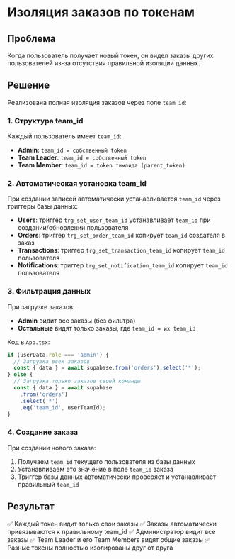 # Изоляция заказов по токенам

## Проблема
Когда пользователь получает новый токен, он видел заказы других пользователей из-за отсутствия правильной изоляции данных.

## Решение
Реализована полная изоляция заказов через поле `team_id`:

### 1. Структура team_id

Каждый пользователь имеет `team_id`:
- **Admin**: `team_id = собственный token`
- **Team Leader**: `team_id = собственный token`
- **Team Member**: `team_id = token тимлида (parent_token)`

### 2. Автоматическая установка team_id

При создании записей автоматически устанавливается `team_id` через триггеры базы данных:

- **Users**: триггер `trg_set_user_team_id` устанавливает `team_id` при создании/обновлении пользователя
- **Orders**: триггер `trg_set_order_team_id` копирует `team_id` создателя в заказ
- **Transactions**: триггер `trg_set_transaction_team_id` копирует `team_id` пользователя
- **Notifications**: триггер `trg_set_notification_team_id` копирует `team_id` пользователя

### 3. Фильтрация данных

При загрузке заказов:
- **Admin** видит все заказы (без фильтра)
- **Остальные** видят только заказы, где `team_id = их team_id`

Код в `App.tsx`:
```typescript
if (userData.role === 'admin') {
  // Загрузка всех заказов
  const { data } = await supabase.from('orders').select('*');
} else {
  // Загрузка только заказов своей команды
  const { data } = await supabase
    .from('orders')
    .select('*')
    .eq('team_id', userTeamId);
}
```

### 4. Создание заказа

При создании нового заказа:
1. Получаем `team_id` текущего пользователя из базы данных
2. Устанавливаем это значение в поле `team_id` заказа
3. Триггер базы данных автоматически проверяет и устанавливает правильный `team_id`

## Результат

✅ Каждый токен видит только свои заказы
✅ Заказы автоматически привязываются к правильному team_id
✅ Администратор видит все заказы
✅ Team Leader и его Team Members видят общие заказы
✅ Разные токены полностью изолированы друг от друга
